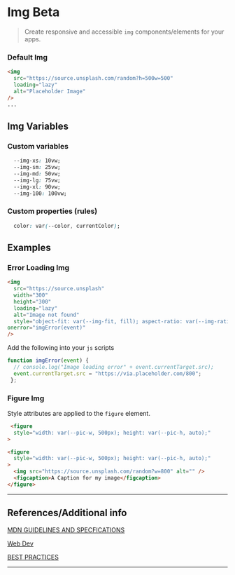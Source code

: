 # Img <span role="note" style="--note: var(--beta)">Beta</span>

> Create responsive and accessible `img` components/elements for your apps.


### Default Img

```html preview
<img
  src="https://source.unsplash.com/random?h=500w=500"
  loading="lazy"
  alt="Placeholder Image"
/>
...
```
## Img Variables

### Custom variables

```css
  --img-xs: 10vw;
  --img-sm: 25vw;
  --img-md: 50vw;
  --img-lg: 75vw;
  --img-xl: 90vw;
  --img-100: 100vw;
```

### Custom properties (rules)

```css
  color: var(--color, currentColor);
```

## Examples

### Error Loading Img

```html preview
<img
  src="https://source.unsplash"
  width="300"
  height="300"
  loading="lazy"
  alt="Image not found"
  style="object-fit: var(--img-fit, fill); aspect-ratio: var(--img-ratio, auto 4 / 3); width: 350px; height: 350px;"
onerror="imgError(event)"
/>
```

Add the following into your `js` scripts

```js
function imgError(event) {
  // console.log("Image loading error" + event.currentTarget.src);
  event.currentTarget.src = "https://via.placeholder.com/800";
 };
```

### Figure Img

Style attributes are applied to the `figure` element.

```html
 <figure
  style="width: var(--pic-w, 500px); height: var(--pic-h, auto);"
>
```

```html preview
<figure
  style="width: var(--pic-w, 500px); height: var(--pic-h, auto);"
>
  <img src="https://source.unsplash.com/random?w=800" alt="" />
  <figcaption>A Caption for my image</figcaption>
</figure>
```

----
## References/Additional info


[MDN GUIDELINES AND SPECFICATIONS](https://developer.mozilla.org/en-US/docs/Web/HTML/Element/img, ':target="_blank"')


[Web Dev](https://web.dev/learn/design/responsive-images/, ':target="_blank"')


[BEST PRACTICES](https://www.w3.org/TR/wai-aria-practices/#aria_ex ':target="_blank"')

----
